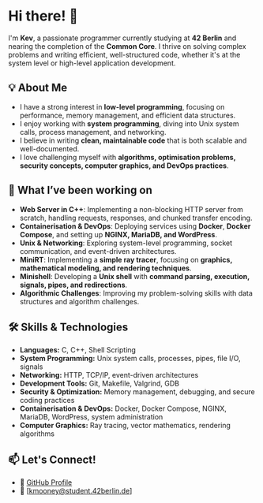 <!--
**Callcold1/Callcold1** is a ✨ _special_ ✨ repository because its `README.md` (this file) appears on your GitHub profile.

Here are some ideas to get you started:

- 🔭 I’m currently working on ...
- 🌱 I’m currently learning ...
- 👯 I’m looking to collaborate on ...
- 🤔 I’m looking for help with ...
- 💬 Ask me about ...
- 📫 How to reach me: ...
- 😄 Pronouns: ...
- ⚡ Fun fact: ...
-->

# Hi there! 👋

I'm **Kev**, a passionate programmer currently studying at **42 Berlin** and nearing the completion of the **Common Core**. I thrive on solving complex problems and writing efficient, well-structured code, whether it's at the system level or high-level application development.

## 💡 About Me
- I have a strong interest in **low-level programming**, focusing on performance, memory management, and efficient data structures.
- I enjoy working with **system programming**, diving into Unix system calls, process management, and networking.
- I believe in writing **clean, maintainable code** that is both scalable and well-documented.
- I love challenging myself with **algorithms, optimisation problems, security concepts, computer graphics, and DevOps practices**.

## 🚀 What I’ve been working on
- **Web Server in C++**: Implementing a non-blocking HTTP server from scratch, handling requests, responses, and chunked transfer encoding.
- **Containerisation & DevOps**: Deploying services using **Docker**, **Docker Compose**, and setting up **NGINX, MariaDB, and WordPress**.
- **Unix & Networking**: Exploring system-level programming, socket communication, and event-driven architectures.
- **MiniRT**: Implementing a **simple ray tracer**, focusing on **graphics, mathematical modeling, and rendering techniques**.
- **Minishell**: Developing a **Unix shell** with **command parsing, execution, signals, pipes, and redirections**.
- **Algorithmic Challenges**: Improving my problem-solving skills with data structures and algorithm challenges.

## 🛠️ Skills & Technologies
- **Languages:** C, C++, Shell Scripting
- **System Programming:** Unix system calls, processes, pipes, file I/O, signals
- **Networking:** HTTP, TCP/IP, event-driven architectures
- **Development Tools:** Git, Makefile, Valgrind, GDB
- **Security & Optimization:** Memory management, debugging, and secure coding practices
- **Containerisation & DevOps:** Docker, Docker Compose, NGINX, MariaDB, WordPress, system administration
- **Computer Graphics:** Ray tracing, vector mathematics, rendering algorithms

## 📫 Let's Connect!
- 🔗 [GitHub Profile](https://github.com/Callcold1)
- 📧 [kmooney@student.42berlin.de]
    

